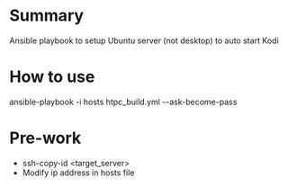# Summary

Ansible playbook to setup Ubuntu server (not desktop) to auto start Kodi

# How to use

 ansible-playbook -i hosts htpc_build.yml --ask-become-pass

# Pre-work

- ssh-copy-id <target_server>
- Modify ip address in hosts file

